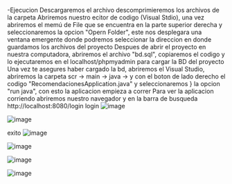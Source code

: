 
-Ejecucion
Descargaremos el archivo 
descomprimieremos los archivos de la carpeta 
Abriremos nuestro ecitor de codigo (Visual Stdio), una vez abriremos el memú de File que se encuentra en la parte superior derecha y seleccionaremos la opcion "Opern Folder", este nos desplegara una ventana emergente donde podremos seleccionar la direccion en donde guardamos los archivos del proyecto
Despues de abrir el proyecto en nuestra computadora, abriremos el archivo "bd.sql", copiaremos el codigo y lo ejecutaremos en el localhost/phpmyadmin para cargar la BD del proyecto
Una vez te asegures haber cargado la bd, abriremos el Visual Studio, abriremos la carpeta scr -> main -> java -> y con el boton de lado derecho el codigo "RecomendacionesApplication.java" y seleccionaremos } la opcion "run java", con esto la aplicacion empieza a correr
Para ver la aplicacion corriendo abriremos nuestro navegador y en la barra de busqueda http://localhost:8080/login
login
![image](https://github.com/user-attachments/assets/9980ecf2-104d-4db1-bb9a-c8f6b2ea365d)

![image](https://github.com/user-attachments/assets/8d16e85f-1389-46fb-b499-c6afd4181d7e)

exito
![image](https://github.com/user-attachments/assets/496e7a42-ea8e-4578-a648-5e47d561a006)

![image](https://github.com/user-attachments/assets/8a354005-b29f-4b23-b5c0-03a698fb407d)

![image](https://github.com/user-attachments/assets/ff22ee35-6feb-456c-b2fa-f9d5a0a11fb3)

![image](https://github.com/user-attachments/assets/ef821703-4ac0-4847-90fb-6c2aa45098f6)
